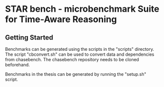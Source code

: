 #  STAR bench - microbenchmark Suite for Time-Aware Reasoning 

## Getting Started
Benchmarks can be generated using the scripts in the "scripts" directory.
The script "cbconvert.sh" can be used to convert data and dependencies from
chasebench. The chasebench repository needs to be cloned beforehand. 

Benchmarks in the thesis can be generated by running the "setup.sh" script.






